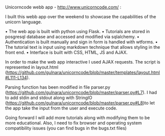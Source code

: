 Unicorncode webb app - http://www.unicorncode.com/ :

I built this webb app over the weekend to showcase the capabilities of the unicorn language. 

•	The web app is built with python using Flask.
•	Tutorials are stored in posgresql database and accessed and modified via sqlalchemy.
•	Authentication is built manually and sign in form is handled with wtforms.
•	The tutorial text is input using markdown technique that allows styling in the front end.
•	Interface is built with CSS, HTML, JS and AJAX. 

In order to make the web app interactive I used AJAX requests. The script is represented in layout.html (https://github.com/gulnara/unicorncode/blob/master/templates/layout.html#L111-L134). 

Parsing function has been modified in file parser.py (https://github.com/gulnara/unicorncode/blob/master/parser.py#L7). I had to add stdin and stdout along with StringIO (https://github.com/gulnara/unicorncode/blob/master/parser.py#L8)to let the app take the input from the user and execute code.

Going forward I will add more tutorials along with modifying them to be more educational. Also, I need to fix browser and operating system compatibility issues (you can find bugs in the bugs.txt files)